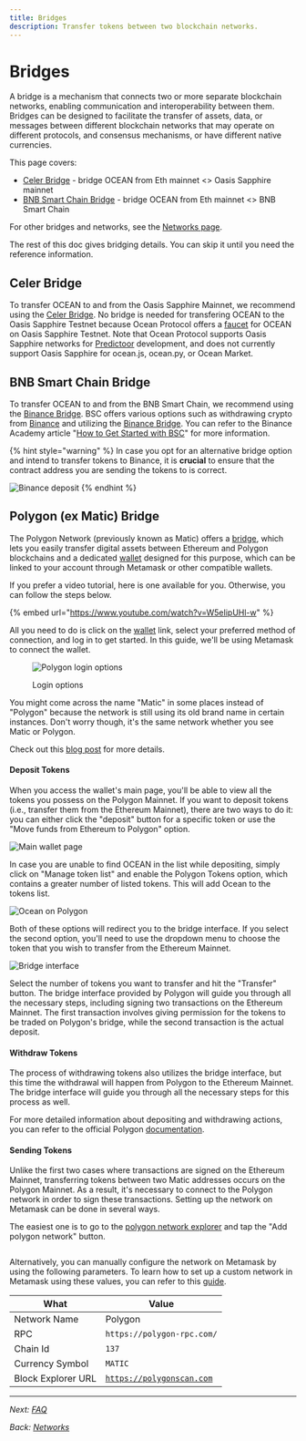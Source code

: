 ```yaml
---
title: Bridges
description: Transfer tokens between two blockchain networks.
---
```


# Bridges

A bridge is a mechanism that connects two or more separate blockchain networks, enabling communication and interoperability between them. Bridges can be designed to facilitate the transfer of assets, data, or messages between different blockchain networks that may operate on different protocols, and consensus mechanisms, or have different native currencies.

This page covers:
- [Celer Bridge](#celer-bridge) - bridge OCEAN from Eth mainnet <> Oasis Sapphire mainnet
- [BNB Smart Chain Bridge](#bnb-smart-chain-bridge) - bridge OCEAN from Eth mainnet <> BNB Smart Chain

For other bridges and networks, see the [Networks page](README.md).

The rest of this doc gives bridging details. You can skip it until you need the reference information.

## Celer Bridge

To transfer OCEAN to and from the Oasis Sapphire Mainnet, we recommend using the [Celer Bridge](https://cbridge.celer.network/1/23294/OCEAN). No bridge is needed for transfering OCEAN to the Oasis Sapphire Testnet because Ocean Protocol offers a [faucet](https://faucet.sapphire.oceanprotocol.com/) for OCEAN on Oasis Sapphire Testnet. Note that Ocean Protocol supports Oasis Sapphire networks for [Predictoor](https://predictoor.ai) development, and does not currently support Oasis Sapphire for ocean.js, ocean.py, or Ocean Market.

## BNB Smart Chain Bridge

To transfer OCEAN to and from the BNB Smart Chain, we recommend using the [Binance Bridge](https://www.bnbchain.org/en/bridge). BSC offers various options such as withdrawing crypto from [Binance](https://www.binance.com/en) and utilizing the [Binance Bridge](https://www.bnbchain.org/en/bridge). You can refer to the Binance Academy article "[How to Get Started with BSC](https://academy.binance.com/en/articles/how-to-get-started-with-binance-smart-chain-bsc)" for more information.

{% hint style="warning" %}
In case you opt for an alternative bridge option and intend to transfer tokens to Binance, it is **crucial** to ensure that the contract address you are sending the tokens to is correct.

<img src="../../.gitbook/assets/wallet/binance-receive.png" alt="Binance deposit" data-size="original">
{% endhint %}

## Polygon (ex Matic) Bridge

The Polygon Network (previously known as Matic) offers a [bridge](https://wallet.polygon.technology/bridge/), which lets you easily transfer digital assets between Ethereum and Polygon blockchains and a dedicated [wallet](https://wallet.polygon.technology/) designed for this purpose, which can be linked to your account through Metamask or other compatible wallets.



If you prefer a video tutorial, here is one available for you. Otherwise, you can follow the steps below.

{% embed url="https://www.youtube.com/watch?v=W5eIipUHl-w" %}

All you need to do is click on the [wallet](https://wallet.polygon.technology/) link, select your preferred method of connection, and log in to get started. In this guide, we'll be using Metamask to connect the wallet.

<figure><img src="../../.gitbook/assets/wallet/polygon-login.png" alt="Polygon login options"><figcaption><p>Login options</p></figcaption></figure>

You might come across the name "Matic" in some places instead of "Polygon" because the network is still using its old brand name in certain instances. Don't worry though, it's the same network whether you see Matic or Polygon.

Check out this [blog post](https://blog.oceanprotocol.com/ocean-on-polygon-network-8abad19cbf47) for more details.

#### Deposit Tokens

When you access the wallet's main page, you'll be able to view all the tokens you possess on the Polygon Mainnet. If you want to deposit tokens (i.e., transfer them from the Ethereum Mainnet), there are two ways to do it: you can either click the "deposit" button for a specific token or use the "Move funds from Ethereum to Polygon" option.

![Main wallet page](../../.gitbook/assets/wallet/polygon-wallet-page.png)

In case you are unable to find OCEAN in the list while depositing, simply click on "Manage token list" and enable the Polygon Tokens option, which contains a greater number of listed tokens. This will add Ocean to the tokens list.

![Ocean on Polygon](../../.gitbook/assets/wallet/polygon-ocean.png)

Both of these options will redirect you to the bridge interface. If you select the second option, you'll need to use the dropdown menu to choose the token that you wish to transfer from the Ethereum Mainnet.

![Bridge interface](../../.gitbook/assets/wallet/polygon-bridge.png)

Select the number of tokens you want to transfer and hit the "Transfer" button. The bridge interface provided by Polygon will guide you through all the necessary steps, including signing two transactions on the Ethereum Mainnet. The first transaction involves giving permission for the tokens to be traded on Polygon's bridge, while the second transaction is the actual deposit.

#### Withdraw Tokens

The process of withdrawing tokens also utilizes the bridge interface, but this time the withdrawal will happen from Polygon to the Ethereum Mainnet. The bridge interface will guide you through all the necessary steps for this process as well.

For more detailed information about depositing and withdrawing actions, you can refer to the official Polygon [documentation](https://wiki.polygon.technology/docs/develop/ethereum-polygon/plasma/eth/).

#### Sending Tokens

Unlike the first two cases where transactions are signed on the Ethereum Mainnet, transferring tokens between two Matic addresses occurs on the Polygon Mainnet. As a result, it's necessary to connect to the Polygon network in order to sign these transactions. Setting up the network on Metamask can be done in several ways.

The easiest one is to go to the [polygon network explorer](https://polygonscan.com/) and tap the "Add polygon network" button.

<figure><img src="../../.gitbook/assets/wallet/polygon-explorer.png" alt=""><figcaption></figcaption></figure>

Alternatively, you can manually configure the network on Metamask by using the following parameters. To learn how to set up a custom network in Metamask using these values, you can refer to this [guide](../wallets/metamask-setup.md#set-up-custom-network).

| What               | Value                                                |
| ------------------ | ---------------------------------------------------- |
| Network Name       | Polygon                                              |
| RPC                | `https://polygon-rpc.com/`                           |
| Chain Id           | `137`                                                |
| Currency Symbol    | `MATIC`                                              |
| Block Explorer URL | [`https://polygonscan.com`](https://polygonscan.com) |



----

_Next: [FAQ](../faq.md)_

_Back: [Networks](README.md)_

